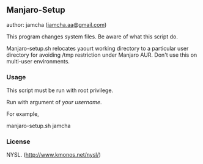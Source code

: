 ## Manjaro-Setup
author: jamcha (jamcha.aa@gmail.com)

This program changes system files. Be aware of what this script do.

Manjaro-setup.sh relocates yaourt working directory to a particular user directory for avoiding /tmp restriction under Manjaro AUR.
Don't use this on multi-user environments.

### Usage
This script must be run with root privilege.

Run with argument of *your username*.

For example,

   manjaro-setup.sh jamcha

### License
NYSL. (http://www.kmonos.net/nysl/)
